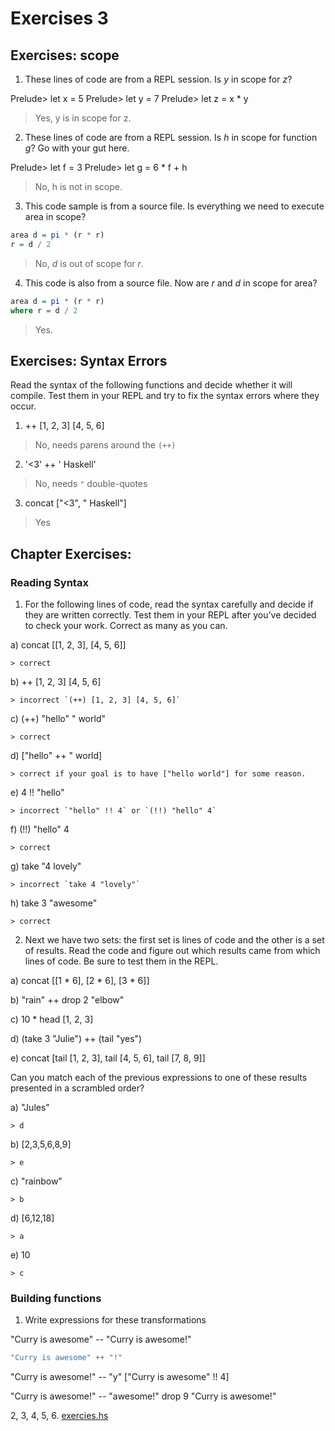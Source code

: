 # Exercises 3

## Exercises: scope

1. These lines of code are from a REPL session. Is _y_ in scope for _z_?

  Prelude> let x = 5
  Prelude> let y = 7
  Prelude> let z = x * y

  > Yes, y is in scope for z.

2. These lines of code are from a REPL session. Is _h_ in scope for function _g_? Go with your gut here.

  Prelude> let f = 3
  Prelude> let g = 6 * f + h

  > No, h is not in scope.

3. This code sample is from a source file. Is everything we need to execute area in scope?

  ```haskell
  area d = pi * (r * r)
  r = d / 2
  ```

  > No, _d_ is out of scope for _r_.

4. This code is also from a source file. Now are _r_ and _d_ in scope for area?

  ```haskell
  area d = pi * (r * r)
  where r = d / 2
  ```

  > Yes.

## Exercises: Syntax Errors

Read the syntax of the following functions and decide whether it will compile. Test them in your REPL and try to fix the syntax errors where they occur.

1. ++ [1, 2, 3] [4, 5, 6]

  > No, needs parens around the `(++)`

2. '<3' ++ ' Haskell'

  > No, needs `"` double-quotes

3. concat ["<3", " Haskell"]

  > Yes

## Chapter Exercises:

### Reading Syntax

1. For the following lines of code, read the syntax carefully and decide if they are written correctly. Test them in your REPL after you’ve decided to check your work. Correct as many as you can.

  a) concat [[1, 2, 3], [4, 5, 6]]

    > correct

  b) ++ [1, 2, 3] [4, 5, 6]

    > incorrect `(++) [1, 2, 3] [4, 5, 6]`

  c) (++) "hello" " world"

    > correct

  d) ["hello" ++ " world]

    > correct if your goal is to have ["hello world"] for some reason.

  e) 4 !! "hello"

    > incorrect `"hello" !! 4` or `(!!) "hello" 4`

  f) (!!) "hello" 4

    > correct

  g) take "4 lovely"

    > incorrect `take 4 "lovely"`

  h) take 3 "awesome"

    > correct

2. Next we have two sets: the first set is lines of code and the other is a set of results. Read the code and figure out which results came from which lines of code. Be sure to test them in the REPL.

  a) concat [[1 * 6], [2 * 6], [3 * 6]]

  b) "rain" ++ drop 2 "elbow"

  c) 10 * head [1, 2, 3]

  d) (take 3 "Julie") ++ (tail "yes")

  e) concat [tail [1, 2, 3], tail [4, 5, 6], tail [7, 8, 9]]

  Can you match each of the previous expressions to one of these results presented in a scrambled order?

  a) "Jules"

    > d

  b) [2,3,5,6,8,9]

    > e

  c) "rainbow"

    > b

  d) [6,12,18]

    > a

  e) 10

    > c

### Building functions

1. Write expressions for these transformations

  "Curry is awesome" -- "Curry is awesome!"

  ```haskell
  "Curry is awesome" ++ "!"
  ```

  "Curry is awesome!" -- "y"
  ["Curry is awesome" !! 4]

  "Curry is awesome!" -- "awesome!"
  drop 9 "Curry is awesome!"

2, 3, 4, 5, 6. [exercies.hs](./exercises.hs)
